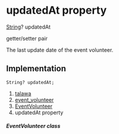 
<div>

# updatedAt property

</div>


[String](https://api.flutter.dev/flutter/dart-core/String-class.html)?
updatedAt


getter/setter pair




The last update date of the event volunteer.



## Implementation

``` language-dart
String? updatedAt;
```







1.  [talawa](../../index.md)
2.  [event_volunteer](../../models_events_event_volunteer/)
3.  [EventVolunteer](../../models_events_event_volunteer/EventVolunteer-class.md)
4.  updatedAt property

##### EventVolunteer class







